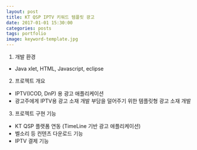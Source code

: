 ```yaml
---
layout: post
title: KT QSP IPTV 키워드 템플릿 광고 
date: 2017-01-01 15:30:00 
categories: posts 
tags: portfolio
image: keyword-template.jpg
---
```


1) 개발 환경  
- Java xlet, HTML, Javascript, eclipse

2) 프로젝트 개요  
- IPTV(ICOD, DnP) 용 광고 애플리케이션  
- 광고주에게 IPTV용 광고 소재 개발 부담을 덜어주기 위한 템플릿형 광고 소재 개발  

3) 프로젝트 구현 기능  
- KT QSP 플랫폼 연동 (TimeLine 기반 광고 애플리케이션)  
- 벨소리 등 컨텐츠 다운로드 기능  
- IPTV 결제 기능  
